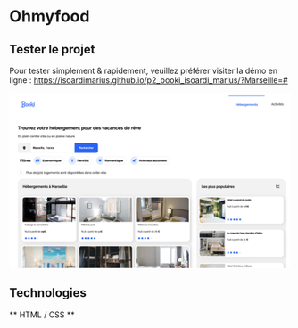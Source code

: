# Ohmyfood

## Tester le projet

Pour tester simplement & rapidement, veuillez préférer visiter la démo en ligne : https://isoardimarius.github.io/p2_booki_isoardi_marius/?Marseille=#

![apercu du site](images/screenshot.png)

## Technologies

** HTML / CSS **





